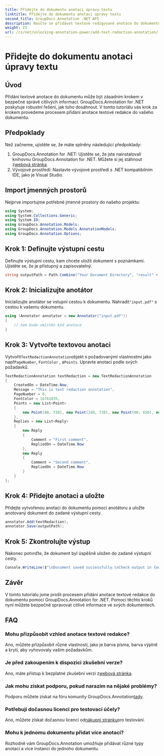 ```yaml
---
title: Přidejte do dokumentu anotaci úpravy textu
linktitle: Přidejte do dokumentu anotaci úpravy textu
second_title: GroupDocs.Annotation .NET API
description: Naučte se přidávat textové redigované anotace do dokumentů PDF pomocí GroupDocs.Annotation for .NET. Chraňte citlivé informace bez námahy.
weight: 23
url: /cs/net/unlocking-annotation-power/add-text-redaction-annotation/
---
```


# Přidejte do dokumentu anotaci úpravy textu

## Úvod
Přidání textové anotace do dokumentu může být zásadním krokem v bezpečné správě citlivých informací. GroupDocs.Annotation for .NET poskytuje robustní řešení, jak toho dosáhnout. V tomto tutoriálu vás krok za krokem provedeme procesem přidání anotace textové redakce do vašeho dokumentu.
## Předpoklady
Než začneme, ujistěte se, že máte splněny následující předpoklady:
1.  GroupDocs.Annotation for .NET: Ujistěte se, že jste nainstalovali knihovnu GroupDocs.Annotation for .NET. Můžete si jej stáhnout z[webová stránka](https://releases.groupdocs.com/annotation/net/).
2. Vývojové prostředí: Nastavte vývojové prostředí s .NET kompatibilním IDE, jako je Visual Studio.

## Import jmenných prostorů
Nejprve importujme potřebné jmenné prostory do našeho projektu:
```csharp
using System;
using System.Collections.Generic;
using System.IO;
using GroupDocs.Annotation.Models;
using GroupDocs.Annotation.Models.AnnotationModels;
using GroupDocs.Annotation.Options;
```
## Krok 1: Definujte výstupní cestu
Definujte výstupní cestu, kam chcete uložit dokument s poznámkami. Ujistěte se, že je přístupný a zapisovatelný.
```csharp
string outputPath = Path.Combine("Your Document Directory", "result" + Path.GetExtension("input.pdf"));
```
## Krok 2: Inicializujte anotátor
 Inicializujte anotátor se vstupní cestou k dokumentu. Nahradit`"input.pdf"` s cestou k vašemu dokumentu.
```csharp
using (Annotator annotator = new Annotator("input.pdf"))
{
    // Sem bude umístěn kód anotace
}
```
## Krok 3: Vytvořte textovou anotaci
 Vytvořit`TextRedactionAnnotation`objekt s požadovanými vlastnostmi jako např`PageNumber`, `FontColor` , a`Points`. Upravte anotaci podle svých požadavků.
```csharp
TextRedactionAnnotation textRedaction = new TextRedactionAnnotation
{
    CreatedOn = DateTime.Now,
    Message = "This is text redaction annotation",
    PageNumber = 0,
    FontColor = 16761035,
    Points = new List<Point>
    {
        new Point(80, 730), new Point(240, 730), new Point(80, 650), new Point(240, 650)
    },
    Replies = new List<Reply>
    {
        new Reply
        {
            Comment = "First comment",
            RepliedOn = DateTime.Now
        },
        new Reply
        {
            Comment = "Second comment",
            RepliedOn = DateTime.Now
        }
    }
};
```
## Krok 4: Přidejte anotaci a uložte
Přidejte vytvořenou anotaci do dokumentu pomocí anotátoru a uložte anotovaný dokument do zadané výstupní cesty.
```csharp
annotator.Add(textRedaction);
annotator.Save(outputPath);
```
## Krok 5: Zkontrolujte výstup
Nakonec potvrďte, že dokument byl úspěšně uložen do zadané výstupní cesty.
```csharp
Console.WriteLine($"\nDocument saved successfully.\nCheck output in {outputPath}.");
```

## Závěr
V tomto tutoriálu jsme prošli procesem přidání anotace textové redakce do dokumentu pomocí GroupDocs.Annotation for .NET. Pomocí těchto kroků nyní můžete bezpečně spravovat citlivé informace ve svých dokumentech.
## FAQ
### Mohu přizpůsobit vzhled anotace textové redakce?
Ano, můžete přizpůsobit různé vlastnosti, jako je barva písma, barva výplně a krytí, aby vyhovovaly vašim požadavkům.
### Je před zakoupením k dispozici zkušební verze?
 Ano, máte přístup k bezplatné zkušební verzi z[webová stránka](https://releases.groupdocs.com/).
### Jak mohu získat podporu, pokud narazím na nějaké problémy?
 Podporu můžete získat na fóru komunity GroupDocs.Annotation[tady](https://forum.groupdocs.com/c/annotation/10).
### Potřebuji dočasnou licenci pro testovací účely?
 Ano, můžete získat dočasnou licenci od[nákupní stránku](https://purchase.groupdocs.com/temporary-license/)pro testování.
### Mohu k jednomu dokumentu přidat více anotací?
Rozhodně vám GroupDocs.Annotation umožňuje přidávat různé typy anotací a více instancí do jednoho dokumentu.